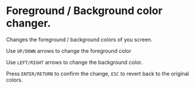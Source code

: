 Foreground / Background color changer.
======================================

Changes the foreground / background colors of you screen.

Use `UP/DOWN` arrows to change the foreground color

Use `LEFT/RIGHT` arrows to change the background color.

Press `ENTER/RETURN` to confirm the change, `ESC` to revert back to the original colors.
